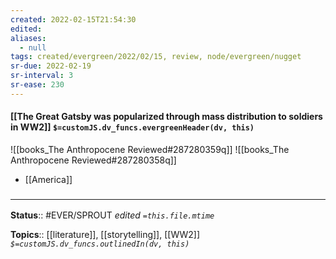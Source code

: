 ```yaml
---
created: 2022-02-15T21:54:30 
edited: 
aliases:
  - null
tags: created/evergreen/2022/02/15, review, node/evergreen/nugget
sr-due: 2022-02-19
sr-interval: 3
sr-ease: 230
---
```


#### [[The Great Gatsby was popularized through mass distribution to soldiers in WW2]] `$=customJS.dv_funcs.evergreenHeader(dv, this)`

![[books_The Anthropocene Reviewed#287280359q]]
![[books_The Anthropocene Reviewed#287280358q]]
- [[America]]

### <hr class="footnote"/>

**Status**:: #EVER/SPROUT
*edited `=this.file.mtime`*

**Topics**:: [[literature]], [[storytelling]], [[WW2]]
*`$=customJS.dv_funcs.outlinedIn(dv, this)`*
